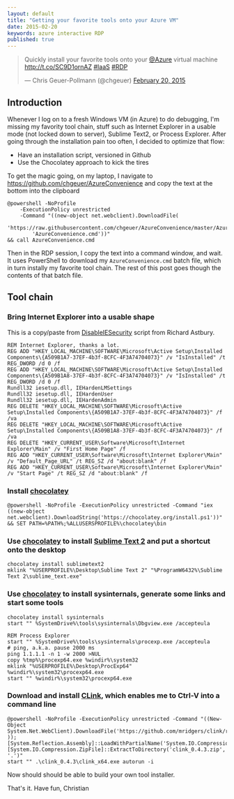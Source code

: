 ```yaml
---
layout: default
title: "Getting your favorite tools onto your Azure VM"
date: 2015-02-20
keywords: azure interactive RDP
published: true
---
```



<blockquote class="twitter-tweet" lang="en"><p>Quickly install your favorite tools onto your <a href="https://twitter.com/Azure">@Azure</a> virtual machine <a href="http://blog.geuer-pollmann.de/blog/2015/02/20/getting-your-favority-tools-onto-your-azure-vm/">http://t.co/SC9D1ornAZ</a> <a href="https://twitter.com/hashtag/IaaS?src=hash">#IaaS</a> <a href="https://twitter.com/hashtag/RDP?src=hash">#RDP</a></p>&mdash; Chris Geuer-Pollmann (@chgeuer) <a href="https://twitter.com/chgeuer/status/568779615734534144">February 20, 2015</a></blockquote> <script asyncsrc="//platform.twitter.com/widgets.js" charset="utf-8"></script>



## Introduction

Whenever I log on to a fresh Windows VM (in Azure) to do debugging, I'm missing my favority tool chain, stuff such as Internet Explorer in a usable mode (not locked down to server), Sublime Text2, or Process Explorer. After going through the installation pain too often, I decided to optimize that flow:

- Have an installation script, versioned in Github
- Use the Chocolatey approach to kick the tires

To get the magic going, on my laptop, I navigate to https://github.com/chgeuer/AzureConvenience and copy the text at the bottom into the clipboard

```
@powershell -NoProfile 
	-ExecutionPolicy unrestricted 
	-Command "((new-object net.webclient).DownloadFile(
		'https://raw.githubusercontent.com/chgeuer/AzureConvenience/master/AzureConvenience.cmd', 
		'AzureConvenience.cmd'))" 
&& call AzureConvenience.cmd
```

Then in the RDP session, I copy the text into a command window, and wait. It uses PowerShell to download my `AzureConvenience.cmd` batch file, which in turn instally my favorite tool chain. The rest of this post goes though the contents of that batch file. 





## Tool chain

### Bring Internet Explorer into a usable shape

This is a copy/paste from [DisableIESecurity](https://github.com/richorama/AzurePluginLibrary/blob/master/plugins/DisableIESecurity/setup.cmd) script from Richard Astbury. 

```batch
REM Internet Explorer, thanks a lot. 
REG ADD "HKEY_LOCAL_MACHINE\SOFTWARE\Microsoft\Active Setup\Installed Components\{A509B1A7-37EF-4b3f-8CFC-4F3A74704073}" /v "IsInstalled" /t REG_DWORD /d 0 /f
REG ADD "HKEY_LOCAL_MACHINE\SOFTWARE\Microsoft\Active Setup\Installed Components\{A509B1A8-37EF-4b3f-8CFC-4F3A74704073}" /v "IsInstalled" /t REG_DWORD /d 0 /f
Rundll32 iesetup.dll, IEHardenLMSettings
Rundll32 iesetup.dll, IEHardenUser
Rundll32 iesetup.dll, IEHardenAdmin
REG DELETE "HKEY_LOCAL_MACHINE\SOFTWARE\Microsoft\Active Setup\Installed Components\{A509B1A7-37EF-4b3f-8CFC-4F3A74704073}" /f /va
REG DELETE "HKEY_LOCAL_MACHINE\SOFTWARE\Microsoft\Active Setup\Installed Components\{A509B1A8-37EF-4b3f-8CFC-4F3A74704073}" /f /va
REG DELETE "HKEY_CURRENT_USER\Software\Microsoft\Internet Explorer\Main" /v "First Home Page" /f
REG ADD "HKEY_CURRENT_USER\Software\Microsoft\Internet Explorer\Main" /v "Default_Page_URL" /t REG_SZ /d "about:blank" /f
REG ADD "HKEY_CURRENT_USER\Software\Microsoft\Internet Explorer\Main" /v "Start Page" /t REG_SZ /d "about:blank" /f
```




### Install [chocolatey](https://chocolatey.org/)

```batch
@powershell -NoProfile -ExecutionPolicy unrestricted -Command "iex ((new-object net.webclient).DownloadString('https://chocolatey.org/install.ps1'))" && SET PATH=%PATH%;%ALLUSERSPROFILE%\chocolatey\bin
```




### Use [chocolatey](https://chocolatey.org/) to install [Sublime Text 2](http://www.sublimetext.com/2) and put a shortcut onto the desktop

```batch
chocolatey install sublimetext2
mklink "%USERPROFILE%\Desktop\Sublime Text 2" "%ProgramW6432%\Sublime Text 2\sublime_text.exe"
```




### Use [chocolatey](https://chocolatey.org/) to install sysinternals, generate some links and start some tools

```batch
chocolatey install sysinternals
start "" %SystemDrive%\tools\sysinternals\Dbgview.exe /accepteula

REM Process Explorer
start "" %SystemDrive%\tools\sysinternals\procexp.exe /accepteula
# ping, a.k.a. pause 2000 ms
ping 1.1.1.1 -n 1 -w 2000 >NUL
copy %tmp%\procexp64.exe %windir%\system32
mklink "%USERPROFILE%\Desktop\ProcExp64" %windir%\system32\procexp64.exe
start "" %windir%\system32\procexp64.exe
```




### Download and install [CLink](http://mridgers.github.io/clink/), which enables me to Ctrl-V into a command line

```batch
@powershell -NoProfile -ExecutionPolicy unrestricted -Command "((New-Object System.Net.WebClient).DownloadFile('https://github.com/mridgers/clink/releases/download/0.4.3/clink_0.4.3.zip','clink_0.4.3.zip' ));[System.Reflection.Assembly]::LoadWithPartialName('System.IO.Compression.FileSystem');[System.IO.Compression.ZipFile]::ExtractToDirectory('clink_0.4.3.zip', '.')"
start "" .\clink_0.4.3\clink_x64.exe autorun -i
```

Now should should be able to build your own tool installer. 

That's it. Have fun, 
Christian
